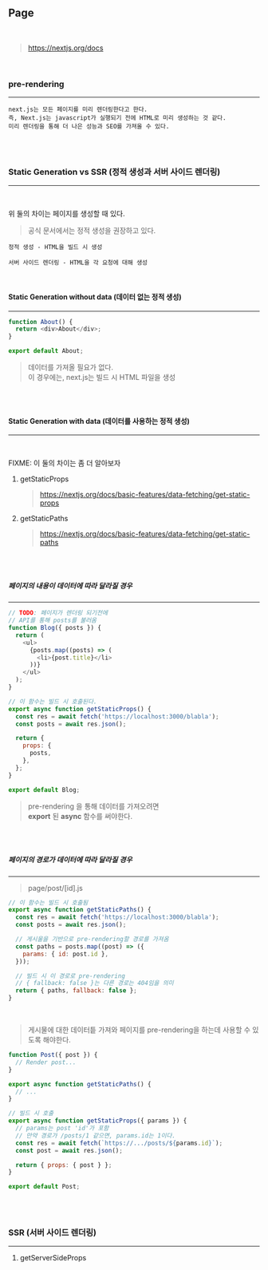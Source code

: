 ## Page

<br>

> https://nextjs.org/docs

<br>

### pre-rendering

---

```
next.js는 모든 페이지를 미리 렌더링한다고 한다.
즉, Next.js는 javascript가 실행되기 전에 HTML로 미리 생성하는 것 같다.
미리 렌더링을 통해 더 나은 성능과 SEO를 가져올 수 있다.
```

<br>
<br>

### Static Generation vs SSR (정적 생성과 서버 사이드 렌더링)

---

<br>

위 둘의 차이는 페이지를 생성할 때 있다.

> 공식 문서에서는 정적 생성을 권장하고 있다.

```
정적 생성 - HTML을 빌드 시 생성

서버 사이드 렌더링 - HTML을 각 요청에 대해 생성
```

<br>

#### Static Generation without data (데이터 없는 정적 생성)

---

```js
function About() {
  return <div>About</div>;
}

export default About;
```

> 데이터를 가져올 필요가 없다.<br> 이 경우에는, next.js는 빌드 시 HTML 파일을 생성

<br>
<br>

#### Static Generation with data (데이터를 사용하는 정적 생성)

---

<br>

FIXME: 이 둘의 차이는 좀 더 알아보자

1. getStaticProps

   > https://nextjs.org/docs/basic-features/data-fetching/get-static-props

2. getStaticPaths
   > https://nextjs.org/docs/basic-features/data-fetching/get-static-paths

<br>
<br>

##### 페이지의 내용이 데이터에 따라 달라질 경우

---

```js
// TODO: 페이지가 렌더링 되기전에
// API를 통해 posts를 불러옴
function Blog({ posts }) {
  return (
    <ul>
      {posts.map((posts) => (
        <li>{post.title}</li>
      ))}
    </ul>
  );
}

// 이 함수는 빌드 시 호출된다.
export async function getStaticProps() {
  const res = await fetch('https://localhost:3000/blabla');
  const posts = await res.json();

  return {
    props: {
      posts,
    },
  };
}

export default Blog;
```

> pre-rendering 을 통해 데이터를 가져오려면
> <br> **export** 된 **async** 함수를 써야한다.

<br>
<br>

##### 페이지의 경로가 데이터에 따라 달라질 경우

---

> page/post/[id].js

```js
// 이 함수는 빌드 시 호출됨
export async function getStaticPaths() {
  const res = await fetch('https://localhost:3000/blabla');
  const posts = await res.json();

  // 게시울을 기반으로 pre-rendering할 경로를 가져옴
  const paths = posts.map((post) => ({
    params: { id: post.id },
  }));

  // 빌드 시 이 경로로 pre-rendering
  // { fallback: false }는 다른 경로는 404임을 의미
  return { paths, fallback: false };
}
```

<br>

> 게시물에 대한 데이터틑 가져와 페이지를 pre-rendering을 하는데 사용할 수 있도록 해야한다.

```js
function Post({ post }) {
  // Render post...
}

export async function getStaticPaths() {
  // ...
}

// 빌드 시 호출
export async function getStaticProps({ params }) {
  // params는 post 'id'가 포함
  // 만약 경로가 /posts/1 같으면, params.id는 1이다.
  const res = await fetch(`https://.../posts/${params.id}`);
  const post = await res.json();

  return { props: { post } };
}

export default Post;
```

<br>
<br>

### SSR (서버 사이드 렌더링)

---

1. getServerSideProps
